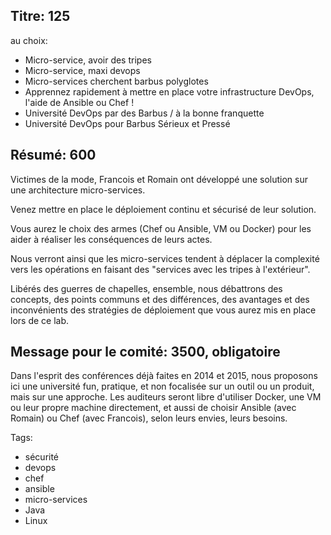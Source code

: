 Titre: 125
----

au choix:

* Micro-service, avoir des tripes
* Micro-service, maxi devops
* Micro-services cherchent barbus polyglotes
* Apprennez rapidement à mettre en place votre infrastructure DevOps, l'aide de Ansible ou Chef !
* Université DevOps par des Barbus / à la bonne franquette
* Université DevOps pour Barbus Sérieux et Pressé


Résumé: 600
----

Victimes de la mode, Francois et Romain ont développé une solution sur une architecture micro-services. 

Venez mettre en place le déploiement continu et sécurisé de leur solution.

Vous aurez le choix des armes (Chef ou Ansible, VM ou Docker) pour les aider à réaliser les conséquences de leurs actes.

Nous verront ainsi que les micro-services tendent à déplacer la complexité vers les opérations en faisant des "services avec les tripes à l'extérieur".

Libérés des guerres de chapelles, ensemble, nous débattrons des concepts, des points communs et des différences, des avantages et des inconvénients des stratégies de déploiement que vous aurez mis en place lors de ce lab. 

Message pour le comité: 3500, obligatoire
----

Dans l'esprit des conférences déjà faites en 2014 et 2015, nous proposons ici une université fun,
pratique, et non focalisée sur un outil ou un produit, mais sur une approche. Les
auditeurs seront libre d'utiliser Docker, une VM ou leur propre machine directement, et aussi de
choisir Ansible (avec Romain) ou Chef (avec Francois), selon leurs envies, leurs besoins.

Tags:
* sécurité
* devops
* chef
* ansible
* micro-services
* Java 
* Linux
